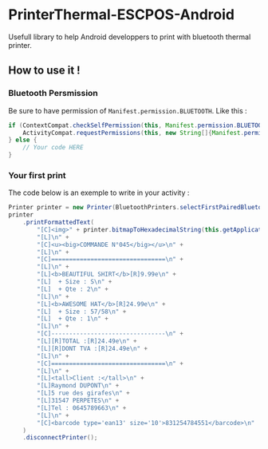 # PrinterThermal-ESCPOS-Android
Usefull library to help Android developpers to print with bluetooth thermal printer.

## How to use it !

### Bluetooth Persmission
Be sure to have permission of `Manifest.permission.BLUETOOTH`. Like this :
```java
if (ContextCompat.checkSelfPermission(this, Manifest.permission.BLUETOOTH) != PackageManager.PERMISSION_GRANTED) {
    ActivityCompat.requestPermissions(this, new String[]{Manifest.permission.BLUETOOTH}, MainActivity.PERMISSION_BLUETOOTH);
} else {
    // Your code HERE
}
```

### Your first print
The code below is an exemple to write in your activity :
```java
Printer printer = new Printer(BluetoothPrinters.selectFirstPairedBluetoothPrinter(), 203, 48f, 32);
printer
    .printFormattedText(
        "[C]<img>" + printer.bitmapToHexadecimalString(this.getApplicationContext().getResources().getDrawableForDensity(R.drawable.logo, DisplayMetrics.DENSITY_MEDIUM))+"</img>\n" +
        "[L]\n" +
        "[C]<u><big>COMMANDE N°045</big></u>\n" +
        "[L]\n" +
        "[C]================================\n" +
        "[L]\n" +
        "[L]<b>BEAUTIFUL SHIRT</b>[R]9.99e\n" +
        "[L]  + Size : S\n" +
        "[L]  + Qte : 2\n" +
        "[L]\n" +
        "[L]<b>AWESOME HAT</b>[R]24.99e\n" +
        "[L]  + Size : 57/58\n" +
        "[L]  + Qte : 1\n" +
        "[L]\n" +
        "[C]--------------------------------\n" +
        "[L][R]TOTAL :[R]24.49e\n" +
        "[L][R]DONT TVA :[R]24.49e\n" +
        "[L]\n" +
        "[C]================================\n" +
        "[L]\n" +
        "[L]<tall>Client :</tall>\n" +
        "[L]Raymond DUPONT\n" +
        "[L]5 rue des girafes\n" +
        "[L]31547 PERPETES\n" +
        "[L]Tel : 0645789663\n" +
        "[L]\n" +
        "[C]<barcode type='ean13' size='10'>831254784551</barcode>\n"
    )
    .disconnectPrinter();
```